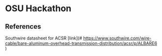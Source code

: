 # OSU Hackathon

## References

Southwire datasheet for ACSR [link](# https://www.southwire.com/wire-cable/bare-aluminum-overhead-transmission-distribution/acsr/p/ALBARE6
)